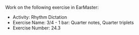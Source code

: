Work on the following exercise in EarMaster:
- Activity: Rhythm Dictation
- Exercise Name: 3/4 - 1 bar: Quarter notes, Quarter triplets
- Exercise Number: 24.3
